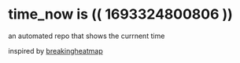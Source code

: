 # time_now is (( 1693324800806 ))

an automated repo that shows the currnent time

inspired by [breakingheatmap](https://github.com/breakingheatmap/breakingheatmap)